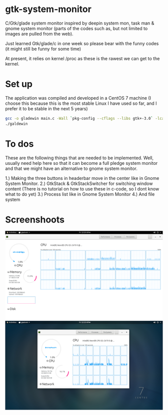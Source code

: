 # gtk-system-monitor
C/Gtk/glade system monitor inspired by deepin system mon, task man &amp; gnome system monitor (parts of the codes such as, but not limited to images are pulled from the web).

Just learned Gtk/glade/c in one week so please bear with the funny codes (it might still be funny for some time)

At present, it relies on kernel /proc as these is the rawest we can get to the kernel.

# Set up
The application was compiled and developed in a CentOS 7 machine (I choose this because this is the most stable Linux I have used so far, and I prefer it to be stable in the next 5 years)
```bash
gcc -o gladewin main.c -Wall `pkg-config --cflags --libs gtk+-3.0` -lcairo -export-dynamic -lm -O2 -lcairo-script-interpreter
./galdewin
```

# To dos
These are the following things that are needed to be implemented. Well, usually need help here so that it can become a full pledge system monitor and that we might have an alternative to gnome system monitor.

1.) Making the three buttons in headerbar move in the center like in Gnome System Monitor.
2.) GtkStack & GtkStackSwitcher for switching window content (There is no tutorial on how to use these in c-code, so I dont know what to do yet)
3.) Process list like in Gnome System Monitor
4.) And file system

# Screenshoots
![alt text](https://github.com/jobs-git/gtk-system-monitor/blob/master/Screenshot%20from%202019-01-25%2000-19-51.png)
![alt text](https://github.com/jobs-git/gtk-system-monitor/blob/master/Screenshot%20from%202019-01-25%2000-23-03.png)
